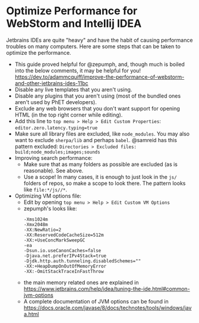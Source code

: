 
# Optimize Performance for  WebStorm and Intellij IDEA

Jetbrains IDEs are quite "heavy" and have the habit of causing performance troubles on many computers. Here are some 
steps that can be taken to optimize the performance.

* This guide proved helpful for @zepumph, and, though much is boiled into the below comments, it may be helpful for you!
https://dev.to/adammcquiff/improve-the-performance-of-webstorm-and-other-jetbrains-ides-11bc
* Disable any live templates that you aren't using.
* Disable any plugins that you aren't using (most of the bundled ones aren't used by PhET developers).
* Exclude any web browsers that you don't want support for opening HTML (in the top right corner while editing).
* Add this line to `top menu > Help > Edit Custom Properties`: `editor.zero.latency.typing=true`
* Make sure all library files are excluded, like `node_modules`. You may also want to exclude `sherpa/lib` and perhaps 
`babel`. @samreid has this pattern excluded: `Directories > Excluded files: build;node_modules;images;sounds`
* Improving search performance:
  * Make sure that as many folders as possible are excluded (as is reasonable). See above. 
  * Use a scope! In many cases, it is enough to just look in the `js/` folders of repos, so make a scope to look there. The
  pattern looks like `file:*/js//*`.
* Optimizing VM options file:
  * Edit by opening `top menu > Help > Edit Custom VM Options`
  * zepumph's looks like:
    ```
    -Xms1024m
    -Xmx2048m
    -XX:NewRatio=2
    -XX:ReservedCodeCacheSize=512m
    -XX:+UseConcMarkSweepGC
    -ea
    -Dsun.io.useCanonCaches=false
    -Djava.net.preferIPv4Stack=true
    -Djdk.http.auth.tunneling.disabledSchemes=""
    -XX:+HeapDumpOnOutOfMemoryError
    -XX:-OmitStackTraceInFastThrow
    ```
  * the main memory related ones are explained in https://www.jetbrains.com/help/idea/tuning-the-ide.html#common-jvm-options
  * A complete documentation of JVM options can be found in https://docs.oracle.com/javase/8/docs/technotes/tools/windows/java.html